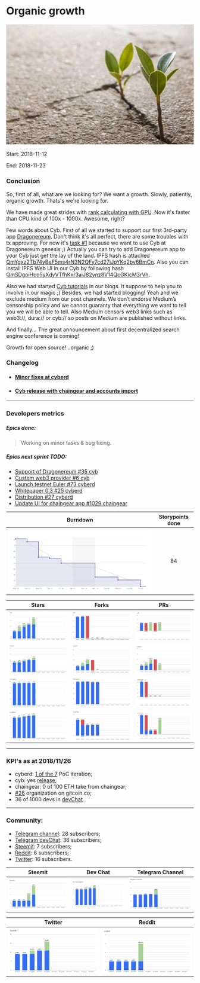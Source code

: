 # Organic growth

![growth](pic.jpg)

Start: 2018-11-12

End: 2018-11-23

### Сonclusion

So, first of all, what are we looking for? We want a growth. Slowly, patiently, organic growth. Thats's we're looking for.

We have made great strides with [rank calculating with GPU](https://github.com/cybercongress/cyberd/pull/83). Now it's faster than CPU kind of 100x - 1000x. Awesome, right?

Few words about Cyb. First of all we started to support our first 3rd-party app [Dragonereum](https://dragonereum.io/). Don't think it's all perfect, there are some troubles with tx approving. For now it's [task #1](https://github.com/cybercongress/cyb/issues/34) because we want to use Cyb at Dragonereum genesis ;) Actually you can try to add Dragonereum app to your Cyb just get the lay of the land. IPFS hash is attached [QmYgxz2Tb74yBeF5ms4rN3N2QFy7cd27iJpYKq2bv6BmCn](cyb://QmYgxz2Tb74yBeF5ms4rN3N2QFy7cd27iJpYKq2bv6BmCn.ipfs). Also you can install IPFS Web UI in our Cyb by following hash [QmSDgpiHco5yXdyVTfhKxr3aiJ82ynz8V14QcGKicM3rVh](cyb://QmSDgpiHco5yXdyVTfhKxr3aiJ82ynz8V14QcGKicM3rVh.ipfs).

Also we had started [Cyb tutorials](https://steemit.com/web3/@savetheales/how-to-open-ipfs-link-using-cyb) in our blogs. It suppose to help you to involve in our magic ;) Besides, we had started blogging! Yeah and we exclude medium from our post channels. We don’t endorse Medium’s censorship policy and we cannot guaranty that everything we want to tell you we will be able to tell. Also Medium censors web3 links such as web3://, dura:// or cyb:// so posts on Medium are published without links.

And finally... The great announcement about first decentralized search engine conference is coming!

Growth for open source! ..organic ;)

### Changelog
 - #### [Minor fixes at cyberd](https://github.com/cybercongress/cyberd/blob/master/CHANGELOG.md#unreleased)
 - #### [Cyb release with chaingear and accounts import](https://github.com/cybercongress/cyb/releases/tag/v0.0.22)

 ---
### Developers metrics
##### Epics done:

>Working on minor tasks & bug fixing.

##### Epics next sprint TODO:
- [Support of Dragonereum #35 cyb](https://github.com/cybercongress/cyb/issues/35)
- [Custom web3 provider #6 cyb](https://github.com/cybercongress/cyb/issues/6)
- [Launch testnet Euler #73 cyberd](https://github.com/cybercongress/cyberd/issues/73)
- [Whitepaper 0.3 #25 cyberd](https://github.com/cybercongress/cyberd/issues/25)
- [Distribution #27 cyberd](https://github.com/cybercongress/cyberd/issues/27)
- [Update UI for chaingear app #1029 chaingear](https://github.com/cybercongress/chaingear/issues/1029)


Burndown | Storypoints done
:---: | :---:
![burndown-report](BD.png) | 84

Stars | Forks | PRs
:---: | :---: |:---:
![stars](cyb-stars.png) |![forks](cyb-forks.png) |![PRs](cyb-PRs.png)
![stars](cyberd-stars.png) |![forks](cyberd-forks.png) |![PRs](cyberd-PRs.png)
![stars](chaingear-stars.png) |![forks](chaingear-forks.png) |![PRs](chaingear-PRs.png)
![stars](congress-stars.png) |![forks](congress-forks.png) |![PRs](congress-PRs.png)

---

### KPI's as at 2018/11/26
- cyberd: [1 of the 7](https://github.com/cybercongress/cyberd/blob/master/CHANGELOG.md#007-2018-10-25) PoC iteration;
- cyb: yes [release](https://github.com/cybercongress/cyb/releases/tag/0.0.29);
- chaingear: 0 of 100 ETH take from chaingear;
- [#26](https://gitcoin.co/profile/cybercongress) organization on gitcoin.co;
- 36 of 1000 devs in [devChat](https://t.me/fuckgoogle).

---

### Community:

- [Telegram channel](https://t.me/cybercongress): 28 subscribers;
- [Telegram devChat](https://t.me/fuckgoogle): 36 subscribers;
- [Steemit](https://steemit.com/@cybercongress): 7 subscribers;
- [Reddit](https://www.reddit.com/r/cybercongress): 6 subscribers;
- [Twitter](https://twitter.com/cyber_devs): 16 subscribers.

Steemit | Dev Chat | Telegram Channel
:---: | :---: |:---:
![stemmit](steemit.png) |![devchat](devchat.png) |![telegram](telegram.png)

Twitter | Reddit
:---:|:---:|
![twitter](twitter.png)|![reddit](reddit.png)
